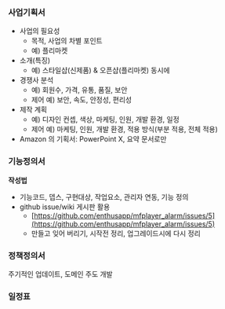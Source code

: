 ### 사업기획서
* 사업의 필요성
  * 목적, 사업의 차별 포인트
  * 예) 플리마켓
* 소개(특징)
  * 예) 스타일샵(신제품) & 오픈샵(플리마켓) 동시에
* 경쟁사 분석
  * 예) 회원수, 가격, 유통, 품질, 보안
  * 제어 예) 보안, 속도, 안정성, 편리성
* 제작 계획
  * 예) 디자인 컨셉, 색상, 마케팅, 인원, 개발 환경, 일정
  * 제어 예) 마케팅, 인원, 개발 환경, 적용 방식(부분 적용, 전체 적용)
* Amazon 의 기획서: PowerPoint X, 요약 문서로만

### 기능정의서
**작성법**
* 기능코드, 뎁스, 구현대상, 작업요소, 관리자 연동, 기능 정의
* github issue/wiki 게시판 활용
  * [https://github.com/enthusapp/mfplayer_alarm/issues/5](https://github.com/enthusapp/mfplayer_alarm/issues/5)
  * 만들고 잊어 버리기, 시작전 정리, 업그레이드시에 다시 정리

### 정책정의서
주기적인 업데이트, 도메인 주도 개발

### 일정표
